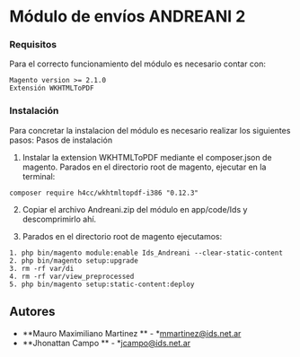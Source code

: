 # Módulo de envíos ANDREANI 2

### Requisitos

Para el correcto funcionamiento del módulo es necesario contar con:

```
Magento version >= 2.1.0 
Extensión WKHTMLToPDF
```

### Instalación

Para concretar la instalacion del módulo es necesario realizar los siguientes pasos:
Pasos de instalación

1. Instalar la extension WKHTMLToPDF mediante el composer.json de magento. Parados en el directorio root de magento, ejecutar en la terminal: 

```
composer require h4cc/wkhtmltopdf-i386 "0.12.3"
```

2. Copiar el archivo Andreani.zip del módulo en app/code/Ids y descomprimirlo ahí.

3. Parados en el directorio root de magento ejecutamos:

```
1. php bin/magento module:enable Ids_Andreani --clear-static-content
2. php bin/magento setup:upgrade
3. rm -rf var/di
4. rm -rf var/view_preprocessed
5. php bin/magento setup:static-content:deploy
```	

## Autores

* **Mauro Maximiliano Martinez ** - *<mmartinez@ids.net.ar>
* **Jhonattan Campo ** - *<jcampo@ids.net.ar>